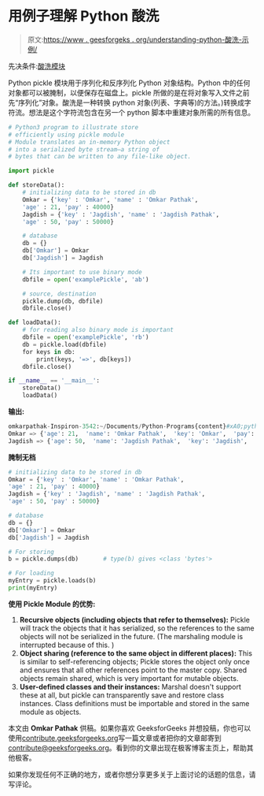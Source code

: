 # 用例子理解 Python 酸洗

> 原文:[https://www . geesforgeks . org/understanding-python-酸洗-示例/](https://www.geeksforgeeks.org/understanding-python-pickling-example/)

先决条件:[酸洗模块](https://www.geeksforgeeks.org/pickle-python-object-serialization/)

Python pickle 模块用于序列化和反序列化 Python 对象结构。Python 中的任何对象都可以被腌制，以便保存在磁盘上。pickle 所做的是在将对象写入文件之前先“序列化”对象。酸洗是一种转换 python 对象(列表、字典等)的方法。)转换成字符流。想法是这个字符流包含在另一个 python 脚本中重建对象所需的所有信息。

```py
# Python3 program to illustrate store 
# efficiently using pickle module 
# Module translates an in-memory Python object 
# into a serialized byte stream—a string of 
# bytes that can be written to any file-like object.

import pickle

def storeData():
    # initializing data to be stored in db
    Omkar = {'key' : 'Omkar', 'name' : 'Omkar Pathak',
    'age' : 21, 'pay' : 40000}
    Jagdish = {'key' : 'Jagdish', 'name' : 'Jagdish Pathak',
    'age' : 50, 'pay' : 50000}

    # database
    db = {}
    db['Omkar'] = Omkar
    db['Jagdish'] = Jagdish

    # Its important to use binary mode
    dbfile = open('examplePickle', 'ab')

    # source, destination
    pickle.dump(db, dbfile)                     
    dbfile.close()

def loadData():
    # for reading also binary mode is important
    dbfile = open('examplePickle', 'rb')     
    db = pickle.load(dbfile)
    for keys in db:
        print(keys, '=>', db[keys])
    dbfile.close()

if __name__ == '__main__':
    storeData()
    loadData()
```

**输出:**

```py
omkarpathak-Inspiron-3542:~/Documents/Python-Programs{content}#xA0;python P60_PickleModule.py
Omkar => {'age': 21,  'name': 'Omkar Pathak',  'key': 'Omkar',  'pay': 40000}
Jagdish => {'age': 50,  'name': 'Jagdish Pathak',  'key': 'Jagdish',  'pay': 50000}

```

**腌制无档**

```py
# initializing data to be stored in db
Omkar = {'key' : 'Omkar', 'name' : 'Omkar Pathak', 
'age' : 21, 'pay' : 40000}
Jagdish = {'key' : 'Jagdish', 'name' : 'Jagdish Pathak',
'age' : 50, 'pay' : 50000}

# database
db = {}
db['Omkar'] = Omkar
db['Jagdish'] = Jagdish

# For storing
b = pickle.dumps(db)       # type(b) gives <class 'bytes'>

# For loading
myEntry = pickle.loads(b)
print(myEntry)
```

**使用 Pickle Module 的优势:**

1.  **Recursive objects (including objects that refer to themselves):** Pickle will track the objects that it has serialized, so the references to the same objects will not be serialized in the future. (The marshaling module is interrupted because of this. )
2.  **Object sharing (reference to the same object in different places):** This is similar to self-referencing objects; Pickle stores the object only once and ensures that all other references point to the master copy. Shared objects remain shared, which is very important for mutable objects.
3.  **User-defined classes and their instances:** Marshal doesn't support these at all, but pickle can transparently save and restore class instances. Class definitions must be importable and stored in the same module as objects.

本文由 **Omkar Pathak** 供稿。如果你喜欢 GeeksforGeeks 并想投稿，你也可以使用[contribute.geeksforgeeks.org](http://contribute.geeksforgeeks.org)写一篇文章或者把你的文章邮寄到 contribute@geeksforgeeks.org。看到你的文章出现在极客博客主页上，帮助其他极客。

如果你发现任何不正确的地方，或者你想分享更多关于上面讨论的话题的信息，请写评论。